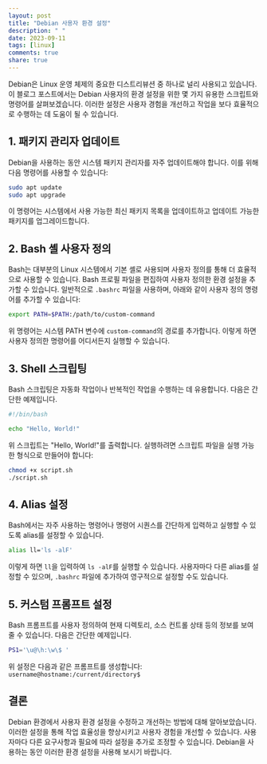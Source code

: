 ```yaml
---
layout: post
title: "Debian 사용자 환경 설정"
description: " "
date: 2023-09-11
tags: [linux]
comments: true
share: true
---
```


Debian은 Linux 운영 체제의 중요한 디스트리뷰션 중 하나로 널리 사용되고 있습니다. 이 블로그 포스트에서는 Debian 사용자의 환경 설정을 위한 몇 가지 유용한 스크립트와 명령어를 살펴보겠습니다. 이러한 설정은 사용자 경험을 개선하고 작업을 보다 효율적으로 수행하는 데 도움이 될 수 있습니다.

## 1. 패키지 관리자 업데이트

Debian을 사용하는 동안 시스템 패키지 관리자를 자주 업데이트해야 합니다. 이를 위해 다음 명령어를 사용할 수 있습니다:

```bash
sudo apt update
sudo apt upgrade
```

이 명령어는 시스템에서 사용 가능한 최신 패키지 목록을 업데이트하고 업데이트 가능한 패키지를 업그레이드합니다.

## 2. Bash 셸 사용자 정의

Bash는 대부분의 Linux 시스템에서 기본 셸로 사용되며 사용자 정의를 통해 더 효율적으로 사용할 수 있습니다. Bash 프로필 파일을 편집하여 사용자 정의한 환경 설정을 추가할 수 있습니다. 일반적으로 `.bashrc` 파일을 사용하며, 아래와 같이 사용자 정의 명령어를 추가할 수 있습니다:

```bash
export PATH=$PATH:/path/to/custom-command
```

위 명령어는 시스템 PATH 변수에 `custom-command`의 경로를 추가합니다. 이렇게 하면 사용자 정의한 명령어를 어디서든지 실행할 수 있습니다.

## 3. Shell 스크립팅

Bash 스크립팅은 자동화 작업이나 반복적인 작업을 수행하는 데 유용합니다. 다음은 간단한 예제입니다.

```bash
#!/bin/bash

echo "Hello, World!"
```

위 스크립트는 "Hello, World!"를 출력합니다. 실행하려면 스크립트 파일을 실행 가능한 형식으로 만들어야 합니다:

```bash
chmod +x script.sh
./script.sh
```

## 4. Alias 설정

Bash에서는 자주 사용하는 명령어나 명령어 시퀀스를 간단하게 입력하고 실행할 수 있도록 alias를 설정할 수 있습니다. 

```bash
alias ll='ls -alF'
```

이렇게 하면 `ll`을 입력하여 `ls -alF`를 실행할 수 있습니다. 사용자마다 다른 alias를 설정할 수 있으며, `.bashrc` 파일에 추가하여 영구적으로 설정할 수도 있습니다.

## 5. 커스텀 프롬프트 설정

Bash 프롬프트를 사용자 정의하여 현재 디렉토리, 소스 컨트롤 상태 등의 정보를 보여줄 수 있습니다. 다음은 간단한 예제입니다.

```bash
PS1='\u@\h:\w\$ '
```

위 설정은 다음과 같은 프롬프트를 생성합니다: `username@hostname:/current/directory$`

## 결론

Debian 환경에서 사용자 환경 설정을 수정하고 개선하는 방법에 대해 알아보았습니다. 이러한 설정을 통해 작업 효율성을 향상시키고 사용자 경험을 개선할 수 있습니다. 사용자마다 다른 요구사항과 필요에 따라 설정을 추가로 조정할 수 있습니다. Debian을 사용하는 동안 이러한 환경 설정을 사용해 보시기 바랍니다.